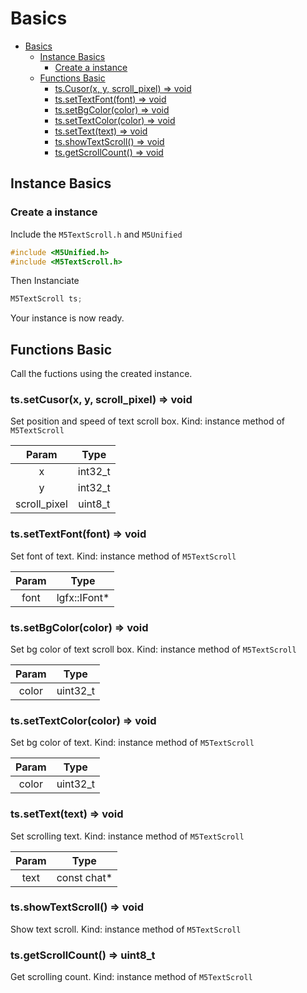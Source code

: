 # Basics

- [Basics](#basics)
  - [Instance Basics](#instance-basics)
    - [Create a instance](#create-a-instance)
  - [Functions Basic](#functions-basic)
    - [ts.Cusor(x, y, scroll_pixel) => void](#tssetcusorx-y-scroll_pixel--void)
    - [ts.setTextFont(font) => void](#tssettextfontfont--void)
    - [ts.setBgColor(color) => void](#tssetbgcolorcolor--void)
    - [ts.setTextColor(color) => void](#tssettextcolorcolor--void)
    - [ts.setText(text) => void](#tssettexttext--void)
    - [ts.showTextScroll() => void](#tsshowtextscroll--void)
    - [ts.getScrollCount() => void](#tsgetscrollcount--uint8_t)

## Instance Basics

### Create a instance

Include the `M5TextScroll.h` and `M5Unified`

```c
#include <M5Unified.h>
#include <M5TextScroll.h>
```

Then Instanciate

```c
M5TextScroll ts;
```

Your instance is now ready.

## Functions Basic

Call the fuctions using the created instance.

### ts.setCusor(x, y, scroll_pixel) => void

Set position and speed of text scroll box.
Kind: instance method of `M5TextScroll`

|    Param     |  Type   |
| :----------: | :-----: |
|      x       | int32_t |
|      y       | int32_t |
| scroll_pixel | uint8_t |

### ts.setTextFont(font) => void

Set font of text.
Kind: instance method of `M5TextScroll`

| Param |     Type      |
| :---: | :-----------: |
| font  | lgfx::IFont\* |

### ts.setBgColor(color) => void

Set bg color of text scroll box.
Kind: instance method of `M5TextScroll`

| Param |   Type   |
| :---: | :------: |
| color | uint32_t |

### ts.setTextColor(color) => void

Set bg color of text.
Kind: instance method of `M5TextScroll`

| Param |   Type   |
| :---: | :------: |
| color | uint32_t |

### ts.setText(text) => void

Set scrolling text.
Kind: instance method of `M5TextScroll`

| Param |     Type     |
| :---: | :----------: |
| text  | const chat\* |

### ts.showTextScroll() => void

Show text scroll.
Kind: instance method of `M5TextScroll`

### ts.getScrollCount() => uint8_t

Get scrolling count.
Kind: instance method of `M5TextScroll`
